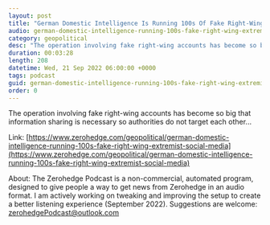 ```yaml
---
layout: post
title: "German Domestic Intelligence Is Running 100s Of Fake Right-Wing Extremist Social Media Accounts; Report"
audio: german-domestic-intelligence-running-100s-fake-right-wing-extremist-social-media-0
category: geopolitical
desc: "The operation involving fake right-wing accounts has become so big that information sharing is necessary so authorities do not target each other..."
duration: 00:03:28
length: 208
datetime: Wed, 21 Sep 2022 06:00:00 +0000
tags: podcast
guid: german-domestic-intelligence-running-100s-fake-right-wing-extremist-social-media-0
order: 0
---
```

The operation involving fake right-wing accounts has become so big that information sharing is necessary so authorities do not target each other...

Link: [https://www.zerohedge.com/geopolitical/german-domestic-intelligence-running-100s-fake-right-wing-extremist-social-media](https://www.zerohedge.com/geopolitical/german-domestic-intelligence-running-100s-fake-right-wing-extremist-social-media)

About: The Zerohedge Podcast is a non-commercial, automated program, designed to give people a way to get news from Zerohedge in an audio format.  I am actively working on tweaking and improving the setup to create a better listening experience (September 2022).  Suggestions are welcome: [zerohedgePodcast@outlook.com](mailto:zerohedgePodcast@outlook.com)